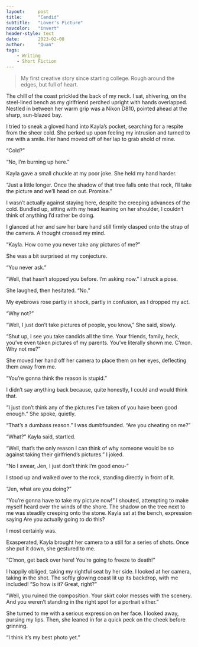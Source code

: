 ```yaml
---
layout:     post
title:      "Candid"
subtitle:   "Lover's Picture"
navcolor:   "invert"
header-style: text
date:       2023-02-08
author:     "Quan"
tags:
    - Writing
    - Short Fiction
---
```


> My first creative story since starting college. Rough around the edges, but full of heart.

The chill of the coast prickled the back of my neck. I sat, shivering, on the steel-lined bench as my girlfriend perched upright with hands overlapped. Nestled in between her warm grip was a Nikon D810, pointed ahead at the sharp, sun-blazed bay.

I tried to sneak a gloved hand into Kayla’s pocket, searching for a respite from the sheer cold. She perked up upon feeling my intrusion and turned to me with a smile. Her hand moved off of her lap to grab ahold of mine.

“Cold?”

“No, I’m burning up here.”

Kayla gave a small chuckle at my poor joke. She held my hand harder. 

“Just a little longer. Once the shadow of that tree falls onto that rock, I’ll take the picture and we’ll head on out. Promise.”

I wasn’t actually against staying here, despite the creeping advances of the cold. Bundled up, sitting with my head leaning on her shoulder, I couldn’t think of anything I’d rather be doing. 

I glanced at her and saw her bare hand still firmly clasped onto the strap of the camera. A thought crossed my mind.

“Kayla. How come you never take any pictures of me?”

She was a bit surprised at my conjecture.

“You never ask.”

“Well, that hasn’t stopped you before. I’m asking now.” I struck a pose.

She laughed, then hesitated. “No.”

My eyebrows rose partly in shock, partly in confusion, as I dropped my act.

“Why not?”

“Well, I just don’t take pictures of people, you know,”  She said, slowly. 

“Shut up, I see you take candids all the time. Your friends, family, heck, you’ve even taken pictures of my parents. You’ve literally shown me. C’mon. Why not me?”

She moved her hand off her camera to place them on her eyes, deflecting them away from me. 

“You’re gonna think the reason is stupid.”

I didn’t say anything back because, quite honestly, I could and would think that.

“I just don’t think any of the pictures I’ve taken of you have been good enough.” She spoke, quietly.

“That’s a dumbass reason.” I was dumbfounded. “Are you cheating on me?”

“What?” Kayla said, startled.

“Well, that’s the only reason I can think of why someone would be so against taking their girlfriend’s pictures.” I joked. 

“No I swear, Jen, I just don’t think I’m good enou-” 

I stood up and walked over to the rock, standing directly in front of it. 

“Jen, what are you doing?”

“You’re gonna have to take my picture now!” I shouted, attempting to make myself heard over the winds of the shore. The shadow on the tree next to me was steadily creeping onto the stone. Kayla sat at the bench, expression saying Are you actually going to do this? 

I most certainly was.

Exasperated, Kayla brought her camera to a still for a series of shots. Once she put it down, she gestured to me.

“C’mon, get back over here! You’re going to freeze to death!” 

I happily obliged, taking my rightful seat by her side. I looked at her camera, taking in the shot. The softly glowing coast lit up its backdrop, with me included! “So how is it? Great, right?” 

“Well, you ruined the composition. Your skirt color messes with the scenery. And you weren’t standing in the right spot for a portrait either.”

She turned to me with a serious expression on her face. I looked away, pursing my lips. Then, she leaned in for a quick peck on the cheek before grinning.

“I think it’s my best photo yet.”
